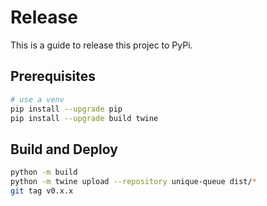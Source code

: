 # Release

This is a guide to release this projec to PyPi.

## Prerequisites

```bash
# use a venv
pip install --upgrade pip
pip install --upgrade build twine
```

## Build and Deploy

```bash
python -m build
python -m twine upload --repository unique-queue dist/*
git tag v0.x.x
```
